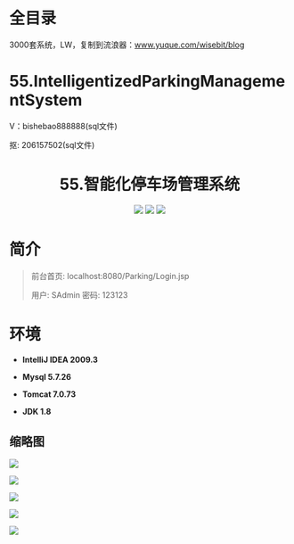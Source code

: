# 全目录

3000套系统，LW，复制到流浪器：www.yuque.com/wisebit/blog

# 55.IntelligentizedParkingManagementSystem

<p>V：bishebao888888(sql文件)</p>
<p>抠: 206157502(sql文件)</p>

<p><h1 align="center">55.智能化停车场管理系统</h1></p>


<p align="center">
	<img src="https://img.shields.io/badge/jdk-1.8-orange.svg"/>
    <img src="https://img.shields.io/badge/servlet-5.x-lightgrey.svg"/>
    <img src="https://img.shields.io/badge/jdbc-3.x-blue.svg"/>
</p>

# 简介
>
> 
>
> 前台首页: localhost:8080/Parking/Login.jsp
>
> 用户: SAdmin   密码: 123123


# 环境

- <b>IntelliJ IDEA 2009.3</b>

- <b>Mysql 5.7.26</b>

- <b>Tomcat 7.0.73</b>

- <b>JDK 1.8</b>


## 缩略图

![](https://bitwise.oss-cn-heyuan.aliyuncs.com/2024/9/10/58b30c98-d673-43bb-9e2a-7b35d539866d.png)

![](https://bitwise.oss-cn-heyuan.aliyuncs.com/2024/9/10/cd1d7950-bdf9-4b1f-a10e-f958272a9a6b.png)

![](https://bitwise.oss-cn-heyuan.aliyuncs.com/2024/9/10/0bae4241-18a1-4b86-91a4-d35857374277.png)

![](https://bitwise.oss-cn-heyuan.aliyuncs.com/2024/9/10/68b39d01-0eb6-4866-ad09-026c36dfd741.png)

![](https://bitwise.oss-cn-heyuan.aliyuncs.com/2024/9/10/4261b234-1a0f-4309-9285-5b37e6ca1a1b.png)



